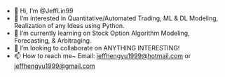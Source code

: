 - 👋 Hi, I’m @JeffLin99
- 👀 I’m interested in Quantitative/Automated Trading, ML & DL Modeling, Realization of any Ideas using Python.
- 🌱 I’m currently learning on Stock Option Algorithm Modeling, Forecasting, & Arbitraging.
- 💞️ I’m looking to collaborate on ANYTHING INTERESTING!
- 📫 How to reach me~ Email: jeffhengyu1999@hotmail.com or jeffhengyu1999@gmail.com

<!---
JeffLin99/JeffLin99 is a ✨ special ✨ repository because its `README.md` (this file) appears on your GitHub profile.
You can click the Preview link to take a look at your changes.
--->
